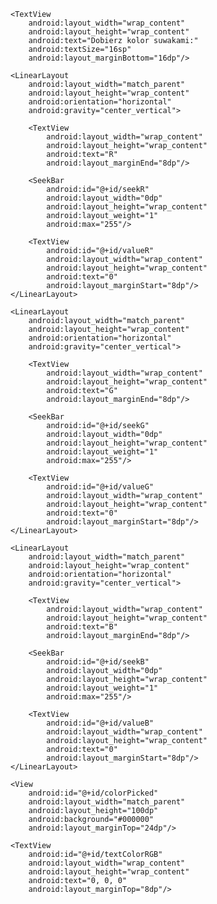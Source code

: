 <?xml version="1.0" encoding="utf-8"?>
<LinearLayout xmlns:android="http://schemas.android.com/apk/res/android"
    android:orientation="vertical"
    android:layout_width="match_parent"
    android:layout_height="match_parent"
    android:background="#FFF8DC"
    android:padding="16dp">

    <TextView
        android:layout_width="wrap_content"
        android:layout_height="wrap_content"
        android:text="Dobierz kolor suwakami:" 
        android:textSize="16sp"
        android:layout_marginBottom="16dp"/>

    <LinearLayout
        android:layout_width="match_parent"
        android:layout_height="wrap_content"
        android:orientation="horizontal"
        android:gravity="center_vertical">

        <TextView
            android:layout_width="wrap_content"
            android:layout_height="wrap_content"
            android:text="R"
            android:layout_marginEnd="8dp"/>

        <SeekBar
            android:id="@+id/seekR"
            android:layout_width="0dp"
            android:layout_height="wrap_content"
            android:layout_weight="1"
            android:max="255"/>

        <TextView
            android:id="@+id/valueR"
            android:layout_width="wrap_content"
            android:layout_height="wrap_content"
            android:text="0"
            android:layout_marginStart="8dp"/>
    </LinearLayout>

    <LinearLayout
        android:layout_width="match_parent"
        android:layout_height="wrap_content"
        android:orientation="horizontal"
        android:gravity="center_vertical">

        <TextView
            android:layout_width="wrap_content"
            android:layout_height="wrap_content"
            android:text="G"
            android:layout_marginEnd="8dp"/>

        <SeekBar
            android:id="@+id/seekG"
            android:layout_width="0dp"
            android:layout_height="wrap_content"
            android:layout_weight="1"
            android:max="255"/>

        <TextView
            android:id="@+id/valueG"
            android:layout_width="wrap_content"
            android:layout_height="wrap_content"
            android:text="0"
            android:layout_marginStart="8dp"/>
    </LinearLayout>

    <LinearLayout
        android:layout_width="match_parent"
        android:layout_height="wrap_content"
        android:orientation="horizontal"
        android:gravity="center_vertical">

        <TextView
            android:layout_width="wrap_content"
            android:layout_height="wrap_content"
            android:text="B"
            android:layout_marginEnd="8dp"/>

        <SeekBar
            android:id="@+id/seekB"
            android:layout_width="0dp"
            android:layout_height="wrap_content"
            android:layout_weight="1"
            android:max="255"/>

        <TextView
            android:id="@+id/valueB"
            android:layout_width="wrap_content"
            android:layout_height="wrap_content"
            android:text="0"
            android:layout_marginStart="8dp"/>
    </LinearLayout>

    <View
        android:id="@+id/colorPicked"
        android:layout_width="match_parent"
        android:layout_height="100dp"
        android:background="#000000"
        android:layout_marginTop="24dp"/>

    <TextView
        android:id="@+id/textColorRGB"
        android:layout_width="wrap_content"
        android:layout_height="wrap_content"
        android:text="0, 0, 0"
        android:layout_marginTop="8dp"/>
</LinearLayout>
